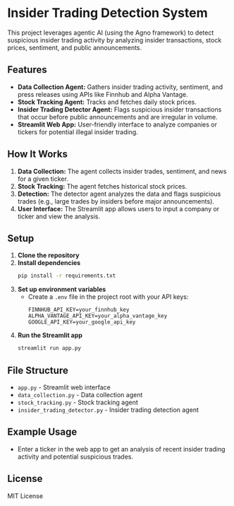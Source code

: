 # Insider Trading Detection System

This project leverages agentic AI (using the Agno framework) to detect suspicious insider trading activity by analyzing insider transactions, stock prices, sentiment, and public announcements.

## Features

- **Data Collection Agent:** Gathers insider trading activity, sentiment, and press releases using APIs like Finnhub and Alpha Vantage.
- **Stock Tracking Agent:** Tracks and fetches daily stock prices.
- **Insider Trading Detector Agent:** Flags suspicious insider transactions that occur before public announcements and are irregular in volume.
- **Streamlit Web App:** User-friendly interface to analyze companies or tickers for potential illegal insider trading.

## How It Works

1. **Data Collection:** The agent collects insider trades, sentiment, and news for a given ticker.
2. **Stock Tracking:** The agent fetches historical stock prices.
3. **Detection:** The detector agent analyzes the data and flags suspicious trades (e.g., large trades by insiders before major announcements).
4. **User Interface:** The Streamlit app allows users to input a company or ticker and view the analysis.

## Setup

1. **Clone the repository**
2. **Install dependencies**
   ```bash
   pip install -r requirements.txt
   ```
3. **Set up environment variables**
   - Create a `.env` file in the project root with your API keys:
     ```
     FINNHUB_API_KEY=your_finnhub_key
     ALPHA_VANTAGE_API_KEY=your_alpha_vantage_key
     GOOGLE_API_KEY=your_google_api_key
     ```
4. **Run the Streamlit app**
   ```bash
   streamlit run app.py
   ```

## File Structure

- `app.py` - Streamlit web interface
- `data_collection.py` - Data collection agent
- `stock_tracking.py` - Stock tracking agent
- `insider_trading_detector.py` - Insider trading detection agent

## Example Usage

- Enter a ticker in the web app to get an analysis of recent insider trading activity and potential suspicious trades.

## License

MIT License

